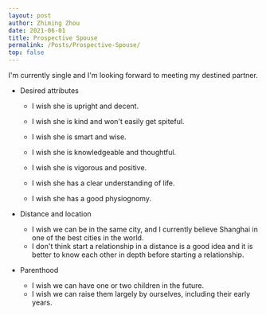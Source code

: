 ```yaml
---
layout: post
author: Zhiming Zhou
date: 2021-06-01
title: Prospective Spouse
permalink: /Posts/Prospective-Spouse/
top: false
---
```


I'm currently single and I'm looking forward to meeting my destined partner.

- Desired attributes 

  - I wish she is upright and decent.
  - I wish she is kind and won't easily get spiteful.
  
  - I wish she is smart and wise.
  - I wish she is knowledgeable and thoughtful.
  
  - I wish she is vigorous and positive.
  - I wish she has a clear understanding of life.
  
  - I wish she has a good physiognomy.

- Distance and location

  - I wish we can be in the same city, and I currently believe Shanghai in one of the best cities in the world.
  - I don't think start a relationship in a distance is a good idea and it is better to know each other in depth before starting a relationship.

- Parenthood

  - I wish we can have one or two children in the future.
  - I wish we can raise them largely by ourselves, including their early years.
